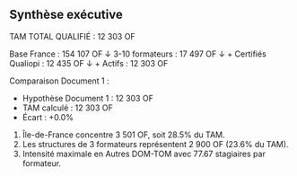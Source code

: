 ## Synthèse exécutive

TAM TOTAL QUALIFIÉ : 12 303 OF

Base France : 154 107 OF
↓ 3-10 formateurs : 17 497 OF
↓ + Certifiés Qualiopi : 12 435 OF
↓ + Actifs : 12 303 OF

Comparaison Document 1 :
- Hypothèse Document 1 : 12 303 OF
- TAM calculé : 12 303 OF
- Écart : +0.0%

1. Île-de-France concentre 3 501 OF, soit 28.5% du TAM.
2. Les structures de 3 formateurs représentent 2 900 OF (23.6% du TAM).
3. Intensité maximale en Autres DOM-TOM avec 77.67 stagiaires par formateur.
